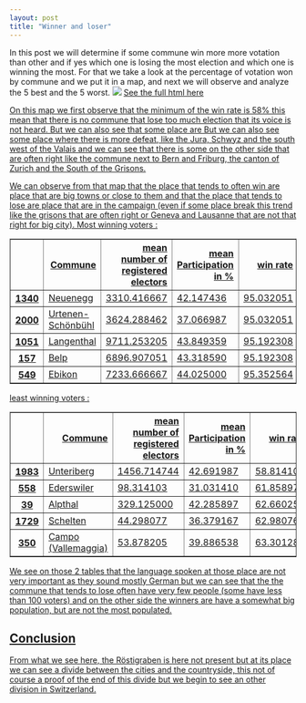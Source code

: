 ```yaml
---
layout: post
title: "Winner and loser"
---
```



In this post we will determine if some commune win more more votation than other and if yes which one is losing the most election and which
one is winning the most. For that we take a look at the percentage of votation won by commune and we put it in a map, and next we will observe and analyze the 5 best and the 5 worst.
<img src="{{ site.github.url }}/assets/data/map_winner.png">
<a href="{{ site.github.url }}/assets/data/map_winner.html"> See the full html here

On this map we first observe that the minimum of the win rate is 58% this mean that there is no commune that lose too much election that its voice is not heard. 
But we can also see that some place are 
But we can also see some place where there is more defeat, like the Jura, Schwyz and the south west of the Valais and we can see that there is some on the other side that are often right like the commune next to Bern and Friburg, the canton of Zurich
and the South of the Grisons.

We can observe from that map that the place that tends to often win are place that are big towns or close to them and that the place that tends to lose are place
that are in the campaign (even if some place break this trend like the grisons that are often right or Geneva and Lausanne that are not that right for big city).
Most winning voters :
<table border="1" class="dataframe">
  <thead>
    <tr style="text-align: right;">
      <th></th>
      <th>Commune</th>
      <th>mean number of registered electors</th>
       <th>mean Participation in %</th>
      <th>win rate</th>
    </tr>
  </thead>
  <tbody>
    <tr>
      <th>1340</th>
      <td>Neuenegg</td>
      <td>3310.416667</td>
      <td>42.147436</td>
      <td>95.032051</td>
    </tr>
    <tr>
      <th>2000</th>
      <td>Urtenen-Schönbühl</td>
      <td>3624.288462</td>
      <td>37.066987</td>
      <td>95.032051</td>
    </tr>
    <tr>
      <th>1051</th>
      <td>Langenthal</td>
      <td>9711.253205</td>
      <td>43.849359</td>
      <td>95.192308</td>
    </tr>
    <tr>
      <th>157</th>
      <td>Belp</td>
      <td>6896.907051</td>
      <td>43.318590</td>
      <td>95.192308</td>
    </tr>
    <tr>
      <th>549</th>
      <td>Ebikon</td>
      <td>7233.666667</td>
      <td>44.025000</td>
      <td>95.352564</td>
    </tr>
  </tbody>
  </table>



least winning voters :
<table border="1" class="dataframe">
  <thead>
    <tr style="text-align: right;">
      <th></th>
      <th>Commune</th>
      <th>mean number of registered electors</th>
      <th>mean Participation in %</th>
      <th>win rate</th>
    </tr>
  </thead>
  <tbody>
    <tr>
      <th>1983</th>
      <td>Unteriberg</td>
      <td>1456.714744</td>
      <td>42.691987</td>
      <td>58.814103</td>
    </tr>
    <tr>
      <th>558</th>
      <td>Ederswiler</td>
      <td>98.314103</td>
      <td>31.031410</td>
      <td>61.858974</td>
    </tr>
    <tr>
      <th>39</th>
      <td>Alpthal</td>
      <td>329.125000</td>
      <td>42.285897</td>
      <td>62.660256</td>
    </tr>
    <tr>
      <th>1729</th>
      <td>Schelten</td>
      <td>44.298077</td>
      <td>36.379167</td>
      <td>62.980769</td>
    </tr>
    <tr>
      <th>350</th>
      <td>Campo (Vallemaggia)</td>
      <td>53.878205</td>
      <td>39.886538</td>
      <td>63.301282</td>
    </tr>
  </tbody>
</table>


We see on those 2 tables that the language spoken at those place are not very important
as they sound mostly German
 but we can see that the 
the commune that tends to lose often have very few people (some have less than 100 voters) and on the other side the winners are 
have a somewhat big population, but are not the most populated.


## Conclusion 

From what we see here, the Röstigraben is here not present but at its place 
we can see a divide between the cities and the countryside, this not of course a proof of the end of this
divide but we begin to see an other division in Switzerland.

